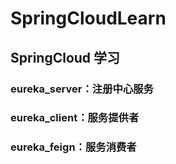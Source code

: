 # SpringCloudLearn
## SpringCloud 学习

### eureka_server：注册中心服务

### eureka_client：服务提供者

### eureka_feign：服务消费者

